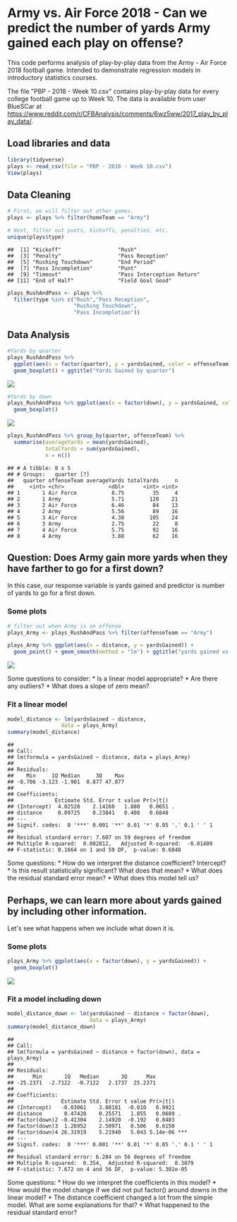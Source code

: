 
Army vs. Air Force 2018 - Can we predict the number of yards Army gained each play on offense?
==============================================================================================

This code performs analysis of play-by-play data from the Army - Air Force 2018 football game. Intended to demonstrate regression models in introductory statistics courses.

The file "PBP - 2018 - Week 10.csv" contains play-by-play data for every college football game up to Week 10. The data is available from user BlueSCar at <https://www.reddit.com/r/CFBAnalysis/comments/6wz5ww/2017_play_by_play_data/>.

Load libraries and data
-----------------------

``` r
library(tidyverse)
plays <- read_csv(file = "PBP - 2018 - Week 10.csv")
View(plays)
```

Data Cleaning
-------------

``` r
# First, we will filter out other games.
plays <- plays %>% filter(homeTeam == "Army")

# Next, filter out punts, kickoffs, penalties, etc. 
unique(plays$type)
```

    ##  [1] "Kickoff"                  "Rush"                    
    ##  [3] "Penalty"                  "Pass Reception"          
    ##  [5] "Rushing Touchdown"        "End Period"              
    ##  [7] "Pass Incompletion"        "Punt"                    
    ##  [9] "Timeout"                  "Pass Interception Return"
    ## [11] "End of Half"              "Field Goal Good"

``` r
plays_RushAndPass <- plays %>% 
  filter(type %in% c("Rush","Pass Reception",
                     "Rushing Touchdown",
                     "Pass Incompletion")) 
```

Data Analysis
-------------

``` r
#Yards by quarter
plays_RushAndPass %>% 
  ggplot(aes(x = factor(quarter), y = yardsGained, color = offenseTeam)) +
  geom_boxplot() + ggtitle("Yards Gained by quarter")
```

![](README_files/figure-markdown_github-ascii_identifiers/unnamed-chunk-3-1.png)

``` r
#Yards by down
plays_RushAndPass %>% ggplot(aes(x = factor(down), y = yardsGained, color = offenseTeam)) +
  geom_boxplot()
```

![](README_files/figure-markdown_github-ascii_identifiers/unnamed-chunk-3-2.png)

``` r
plays_RushAndPass %>% group_by(quarter, offenseTeam) %>% 
  summarise(averageYards = mean(yardsGained),
            totalYards = sum(yardsGained), 
            n = n())
```

    ## # A tibble: 8 x 5
    ## # Groups:   quarter [?]
    ##   quarter offenseTeam averageYards totalYards     n
    ##     <int> <chr>              <dbl>      <int> <int>
    ## 1       1 Air Force           8.75         35     4
    ## 2       1 Army                5.71        120    21
    ## 3       2 Air Force           6.46         84    13
    ## 4       2 Army                5.56         89    16
    ## 5       3 Air Force           4.38        105    24
    ## 6       3 Army                2.75         22     8
    ## 7       4 Air Force           5.75         92    16
    ## 8       4 Army                3.88         62    16

Question: Does Army gain more yards when they have farther to go for a first down?
----------------------------------------------------------------------------------

In this case, our response variable is yards gained and predictor is number of yards to go for a first down.

### Some plots

``` r
# filter out when Army is on offense
plays_Army <- plays_RushAndPass %>% filter(offenseTeam == "Army") 

plays_Army %>% ggplot(aes(x = distance, y = yardsGained)) + 
  geom_point() + geom_smooth(method = "lm") + ggtitle("yards gained vs. distance to go")
```

![](README_files/figure-markdown_github-ascii_identifiers/unnamed-chunk-4-1.png)

Some questions to consider: \* Is a linear model appropriate? \* Are there any outliers? \* What does a slope of zero mean?

### Fit a linear model

``` r
model_distance <- lm(yardsGained ~ distance, 
                 data = plays_Army)
summary(model_distance)
```

    ## 
    ## Call:
    ## lm(formula = yardsGained ~ distance, data = plays_Army)
    ## 
    ## Residuals:
    ##    Min     1Q Median     3Q    Max 
    ## -8.706 -3.123 -1.901  0.877 47.877 
    ## 
    ## Coefficients:
    ##             Estimate Std. Error t value Pr(>|t|)  
    ## (Intercept)  4.02528    2.14160   1.880   0.0651 .
    ## distance     0.09725    0.23841   0.408   0.6848  
    ## ---
    ## Signif. codes:  0 '***' 0.001 '**' 0.01 '*' 0.05 '.' 0.1 ' ' 1
    ## 
    ## Residual standard error: 7.607 on 59 degrees of freedom
    ## Multiple R-squared:  0.002812,   Adjusted R-squared:  -0.01409 
    ## F-statistic: 0.1664 on 1 and 59 DF,  p-value: 0.6848

Some questions: \* How do we interpret the distance coefficient? Intercept? \* Is this result statistically significant? What does that mean? \* What does the residual standard error mean? \* What does this model tell us?

Perhaps, we can learn more about yards gained by including other information.
-----------------------------------------------------------------------------

Let's see what happens when we include what down it is.

### Some plots

``` r
plays_Army %>% ggplot(aes(x = factor(down), y = yardsGained)) +
  geom_boxplot()
```

![](README_files/figure-markdown_github-ascii_identifiers/unnamed-chunk-6-1.png)

### Fit a model including down

``` r
model_distance_down <- lm(yardsGained ~ distance + factor(down), 
                          data = plays_Army)
summary(model_distance_down)
```

    ## 
    ## Call:
    ## lm(formula = yardsGained ~ distance + factor(down), data = plays_Army)
    ## 
    ## Residuals:
    ##      Min       1Q   Median       3Q      Max 
    ## -25.2371  -2.7122  -0.7122   2.1737  25.2371 
    ## 
    ## Coefficients:
    ##               Estimate Std. Error t value Pr(>|t|)    
    ## (Intercept)   -0.03061    3.08181  -0.010   0.9921    
    ## distance       0.47428    0.25571   1.855   0.0689 .  
    ## factor(down)2 -0.41304    2.14920  -0.192   0.8483    
    ## factor(down)3  1.26952    2.50971   0.506   0.6150    
    ## factor(down)4 26.31919    5.21940   5.043 5.14e-06 ***
    ## ---
    ## Signif. codes:  0 '***' 0.001 '**' 0.01 '*' 0.05 '.' 0.1 ' ' 1
    ## 
    ## Residual standard error: 6.284 on 56 degrees of freedom
    ## Multiple R-squared:  0.354,  Adjusted R-squared:  0.3079 
    ## F-statistic: 7.672 on 4 and 56 DF,  p-value: 5.302e-05

Some questions: \* How do we interpret the coefficients in this model? \* How would the model change if we did not put factor() around downs in the linear model? \* The distance coefficient changed a lot from the simple model. What are some explanations for that? \* What happened to the residual standard error?

